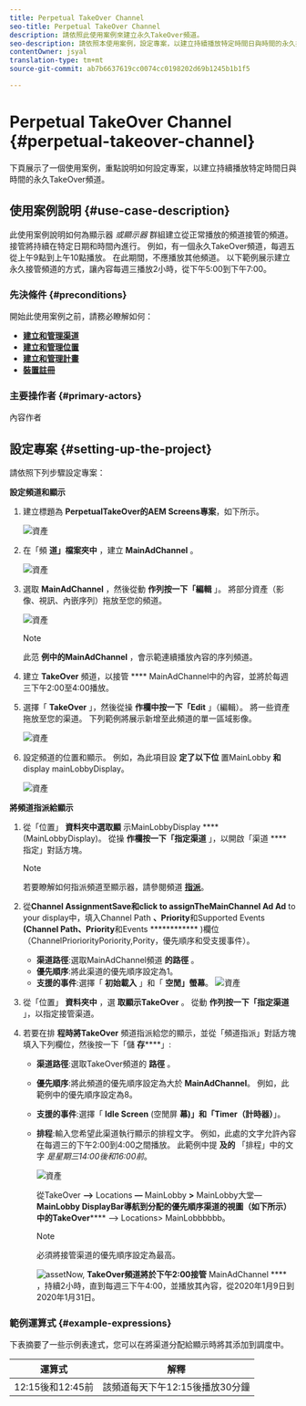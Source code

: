 ```yaml
---
title: Perpetual TakeOver Channel
seo-title: Perpetual TakeOver Channel
description: 請依照此使用案例來建立永久TakeOver頻道。
seo-description: 請依照本使用案例，設定專案，以建立持續播放特定時間日與時間的永久接管頻道。
contentOwner: jsyal
translation-type: tm+mt
source-git-commit: ab7b6637619cc0074cc0198202d69b1245b1b1f5

---
```



# Perpetual TakeOver Channel {#perpetual-takeover-channel}

下頁展示了一個使用案例，重點說明如何設定專案，以建立持續播放特定時間日與時間的永久TakeOver頻道。

## 使用案例說明 {#use-case-description}

此使用案例說明如何為顯示器 *或顯示器* 群組建立從正常播放的頻道接管的頻道。 接管將持續在特定日期和時間內進行。
例如，有一個永久TakeOver頻道，每週五從上午9點到上午10點播放。 在此期間，不應播放其他頻道。 以下範例展示建立永久接管頻道的方式，讓內容每週三播放2小時，從下午5:00到下午7:00。

### 先決條件 {#preconditions}

開始此使用案例之前，請務必瞭解如何：

* **[建立和管理渠道](managing-channels.md)**
* **[建立和管理位置](managing-locations.md)**
* **[建立和管理計畫](managing-schedules.md)**
* **[裝置註冊](device-registration.md)**

### 主要操作者 {#primary-actors}

內容作者

## 設定專案 {#setting-up-the-project}

請依照下列步驟設定專案：

**設定頻道和顯示**

1. 建立標題為 **PerpetualTakeOver的AEM Screens專案**，如下所示。

   ![資產](assets/p_usecase1.png)

1. 在「頻 **道」檔案夾中** ，建立 **MainAdChannel** 。

   ![資產](assets/p_usecase2.png)

1. 選取 **MainAdChannel** ，然後從動 **作列按一下「編輯** 」。 將部分資產（影像、視訊、內嵌序列）拖放至您的頻道。

   ![資產](assets/p_usecase3.png)


   >[!NOTE]
   >此范 **例中的MainAdChannel** ，會示範連續播放內容的序列頻道。

1. 建立 **TakeOver** 頻道，以接管 **** MainAdChannel中的內容，並將於每週三下午2:00至4:00播放。

1. 選擇「 **TakeOver** 」，然後從操 **作欄中按一下「Edit** 」（編輯）。 將一些資產拖放至您的渠道。 下列範例將展示新增至此頻道的單一區域影像。

   ![資產](assets/p_usecase4.png)

1. 設定頻道的位置和顯示。 例如，為此項目設 **定了以下位** 置MainLobby **和** display mainLobbyDisplay。

   ![資產](assets/p_usecase5.png)

**將頻道指派給顯示**

1. 從「位置」 **資料夾中選取顯** 示MainLobbyDisplay **** (MainLobbyDisplay)。 從操 **作欄按一下「指定渠道** 」，以開啟「渠道 **** 指定」對話方塊。

   >[!NOTE]
   >若要瞭解如何指派頻道至顯示器，請參閱頻道 **[指派](channel-assignment.md)**。

1. 從&#x200B;**Channel AssignmentSave和click to assignTheMainChannel Ad Ad** to your display中，填入Channel Path **、Priority**&#x200B;和Supported Events **(Channel Path、Priority**&#x200B;和Events ************ )欄位（ChannelPrioriorityPoriority,Pority，優先順序和受支援事件）。

   * **渠道路徑**:選取MainAdChannel頻道 **的路徑** 。
   * **優先順序**:將此渠道的優先順序設定為1。
   * **支援的事件**:選擇「 **初始載入** 」和「 **空閒」螢幕**。
   ![資產](assets/p_usecase6.png)

1. 從「位置」 **資料夾中** ，選 **取顯示TakeOver** 。 從動 **作列按一下「指定渠道** 」，以指定接管渠道。

1. 若要在排 **程時將TakeOver** 頻道指派給您的顯示，並從「頻道指派」對話方塊填入下列欄位，然後按一下「儲 **存******」:

   * **渠道路徑**:選取TakeOver頻道的 **路徑** 。
   * **優先順序**:將此頻道的優先順序設定為大於 **MainAdChannel**。 例如，此範例中的優先順序設定為8。
   * **支援的事件**:選擇「 **Idle Screen** (空閒屏 **幕)」和「Timer（計時器）**」。
   * **排程**:輸入您希望此渠道執行顯示的排程文字。 例如，此處的文字允許內容在每週三的下午2:00到4:00之間播放。
此範例中提 **及的** 「排程」中的文字 *是星期三14:00後和16:00前*。

      ![資產](assets/p_usecase7.png)

      從TakeOver **—>** Locations **—** MainLobby **>** MainLobby大堂— **MainLobby DisplayBar導航到分配的優先順序渠道的視圖（如下所示）中的TakeOver****** —> Locations> MainLobbbbbb。

      >[!NOTE]
      >必須將接管渠道的優先順序設定為最高。

      ![asset](assets/p_usecase8.png)Now, **TakeOver頻道將於下午2:00接管** MainAdChannel **** ，持續2小時，直到每週三下午4:00，並播放其內容，從2020年1月9日到2020年1月31日。

### 範例運算式 {#example-expressions}

下表摘要了一些示例表達式，您可以在將渠道分配給顯示時將其添加到調度中。

| **運算式** | **解釋** |
|---|---|
| 12:15後和12:45前 | 該頻道每天下午12:15後播放30分鐘 |

